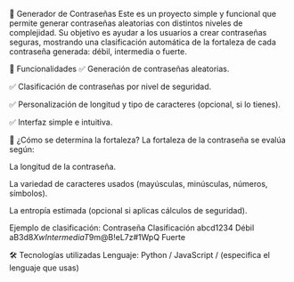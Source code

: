 🔐 Generador de Contraseñas
Este es un proyecto simple y funcional que permite generar contraseñas aleatorias con distintos niveles de complejidad. Su objetivo es ayudar a los usuarios a crear contraseñas seguras, mostrando una clasificación automática de la fortaleza de cada contraseña generada: débil, intermedia o fuerte.

🚀 Funcionalidades
✅ Generación de contraseñas aleatorias.

✅ Clasificación de contraseñas por nivel de seguridad.

✅ Personalización de longitud y tipo de caracteres (opcional, si lo tienes).

✅ Interfaz simple e intuitiva.

🔎 ¿Cómo se determina la fortaleza?
La fortaleza de la contraseña se evalúa según:

La longitud de la contraseña.

La variedad de caracteres usados (mayúsculas, minúsculas, números, símbolos).

La entropía estimada (opcional si aplicas cálculos de seguridad).

Ejemplo de clasificación:
Contraseña	       Clasificación
abcd1234	         Débil
aB3d$8Xw	         Intermedia
T$9m@B!eL7z#1WpQ	 Fuerte

🛠️ Tecnologías utilizadas
Lenguaje: Python / JavaScript / (especifica el lenguaje que usas)
